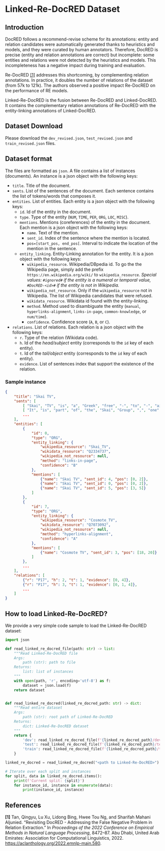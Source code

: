 # Linked-Re-DocRED Dataset

## Introduction

DocRED follows a recommend-revise scheme for its annotations: entity and relation candidates were automatically generated thanks to heuristics and models, and they were curated by human annotators.
Therefore, DocRED is precise (entity and relation annotations are correct) but incomplete: some entities and relations were not detected by the heuristics and models.
This incompleteness has a negative impact during training and evaluation.

Re-DocRED [[1]](#cite-1) addresses this shortcoming, by complementing relation annotations. In practice, it doubles the number of relations of the dataset (from 57k to 121k).
The authors observed a positive impact Re-DocRED on the performance of RE models.

Linked-Re-DocRED is the fusion between Re-DocRED and Linked-DocRED. It contains the complementary relation annotations of Re-DocRED with the entity-linking annotations of Linked-DocRED.

## Dataset Download

Please download the `dev_revised.json`, `test_revised.json` and `train_revised.json` files.

## Dataset format

The files are formatted as `json`. A file contains a list of instances (documents). An instance is a json object with the following keys:

* `title`. Title of the document.
* `sents`. List of the sentences of the document. Each sentence contains the list of tokens/words that composes it.
* `entities`. List of entities. Each entity is a json object with the following keys:
    * `id`. Id of the entity in the document.
    * `type`. Type of the entity (`NUM`, `TIME`, `PER`, `ORG`, `LOC`, `MISC`).
    * `mentions`. Mentions (coreferences) of the entity in the document. Each mention is a json object with the following keys:
        * `name`. Text of the mention.
        * `sent_id`. Index of the sentence where the mention is located.
        * `pos=[start_pos, end_pos[`. Interval to indicate the location of the mention in the sentence.
    * `entity_linking`. Entity-Linking annotation for the entity. It is a json object with the following keys:
        * `wikipedia_resource`. Wikipedia/DBpedia id. To go the the Wikipedia page, simply add the prefix `https://en.wikipedia.org/wiki/` to `wikipedia_resource`. *Special values: `#ignored#` if the entity is a numeral or temporal value, `#DocRED-<id>#` if the entity is not in Wikipedia.*
        * `wikipedia_not_resource`. Only if the `wikipedia_resource` not in Wikipedia. The list of Wikipedia candidates that were refused.
        * `wikidata_resource`. Wikidata id found with the entity-linking.
        * `method`. Method used to disambiguate the entity (`manual`, `hyperlinks-alignment`, `links-in-page`, `common-knowledge`, or `num/time`).
        * `confidence`. Confidence score (`A`, `B`, or `C`).
* `relations`. List of relations. Each relation is a json object with the following keys:
    * `r`. Type of the relation (Wikidata code).
    * `h`. Id of the *head/subject* entity (corresponds to the `id` key of each entity).
    * `t`. Id of the *tail/object* entity (corresponds to the `id` key of each entity).
    * `evidence`. List of sentences index that support the existence of the relation.

### Sample instance

```json
{
    "title": "Skai TV",
    "sents": [
        [ "Skai", "TV", "is", "a", "Greek", "free", "-", "to", "-", "air", "television", "network", "based", "in", "Piraeus", "."],
        [ "It", "is", "part", "of", "the", "Skai", "Group", ",", "one", "of", "the", "largest", "media", "groups", "in", "the", "country", "."],
        ...
    ],
    "entities": [
        {
            "id": 0,
            "type": "ORG",
            "entity_linking": {
                "wikipedia_resource": "Skai_TV",
                "wikidata_resource": "Q2334737",
                "wikipedia_not_resource": null,
                "method": "links-in-page",
                "confidence": "B"
            },
            "mentions": [
                {"name": "Skai TV", "sent_id": 4, "pos": [0, 2]},
                {"name": "Skai TV", "sent_id": 0, "pos": [0, 2]},
                {"name": "Skai TV", "sent_id": 5, "pos": [3, 5]}
            ]
        },
        {
            "id": 7,
            "type": "ORG",
            "entity_linking": {
                "wikipedia_resource": "Cosmote_TV",
                "wikidata_resource": "Q7073092",
                "wikipedia_not_resource": null,
                "method": "hyperlinks-alignment",
                "confidence": "A"
            },
            "mentions": [
                {"name": "Cosmote TV", "sent_id": 3, "pos": [18, 20]}
            ]
        },
        ...
    ],
    "relations": [
        {"r": "P17", "h": 2, "t": 1, "evidence": [0, 4]},
        {"r": "P17", "h": 3, "t": 1, "evidence": [0, 1, 4]},
        ...
    ]
}
```

## How to load Linked-Re-DocRED?

We provide a very simple code sample to load the Linked-Re-DocRED dataset:

```python
import json

def read_linked_re_docred_file(path: str) -> list:
    """Read Linked-Re-DocRED file
    Args:
        path (str): path to file
    Returns:
        list: list of instances
    """
    with open(path, 'r', encoding='utf-8') as f:
        dataset = json.load(f)
    return dataset


def read_linked_re_docred(linked_re_docred_path: str) -> dict:
    """Read entire dataset
    Args:
        path (str): root path of Linked-Re-DocRED
    Returns:
        dict: Linked-Re-DocRED dataset
    """
    return {
        'dev': read_linked_re_docred_file(f'{linked_re_docred_path}/dev_revised.json'),
        'test': read_linked_re_docred_file(f'{linked_re_docred_path}/test_revised.json'),
        'train': read_linked_re_docred_file(f'{linked_re_docred_path}/train_revised.json')
    }

linked_re_docred = read_linked_re_docred("<path to Linked-Re-DocRED>")

# Iterate over each split and instances
for split, data in linked_re_docred.items():
    print(f'Current split: {split}')
    for instance_id, instance in enumerate(data):
        print(instance_id, instance)
```

## References

<div class="csl-entry"><a name="cite-1"></a><b>[1]</b> Tan, Qingyu, Lu Xu, Lidong Bing, Hwee Tou Ng, and Sharifah Mahani Aljunied. “Revisiting DocRED - Addressing the False Negative Problem in Relation Extraction.” In <i>Proceedings of the 2022 Conference on Empirical Methods in Natural Language Processing</i>, 8472–87. Abu Dhabi, United Arab Emirates: Association for Computational Linguistics, 2022. <a href="https://aclanthology.org/2022.emnlp-main.580">https://aclanthology.org/2022.emnlp-main.580</a>.</div>